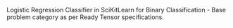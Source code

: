 Logistic Regression Classifier in SciKitLearn for Binary Classification - Base problem category as per Ready Tensor specifications.

